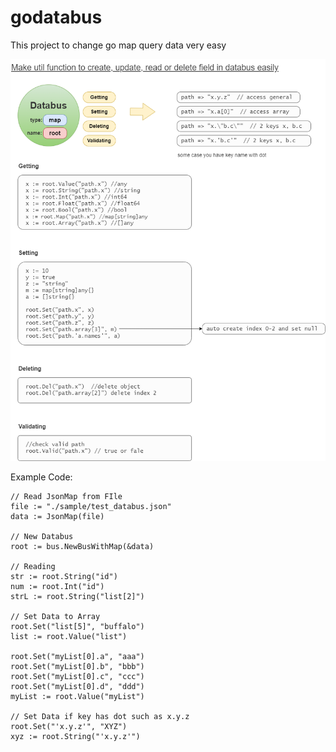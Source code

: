 # godatabus
This project to change go map query data very easy


![Screenshot](concept.png)


Example Code:
```
// Read JsonMap from FIle
file := "./sample/test_databus.json"
data := JsonMap(file)

// New Databus
root := bus.NewBusWithMap(&data)

// Reading
str := root.String("id")
num := root.Int("id")
strL := root.String("list[2]")

// Set Data to Array
root.Set("list[5]", "buffalo")
list := root.Value("list")

root.Set("myList[0].a", "aaa")
root.Set("myList[0].b", "bbb")
root.Set("myList[0].c", "ccc")
root.Set("myList[0].d", "ddd")
myList := root.Value("myList")

// Set Data if key has dot such as x.y.z
root.Set("'x.y.z'", "XYZ")
xyz := root.String("'x.y.z'")


```